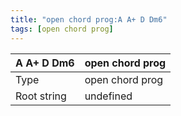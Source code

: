 ```yaml
---
title: "open chord prog:A A+ D Dm6"
tags: [open chord prog]
---
```


|A A+ D Dm6|open chord prog|
|---|---|
|Type|open chord prog|
|Root string|undefined|

